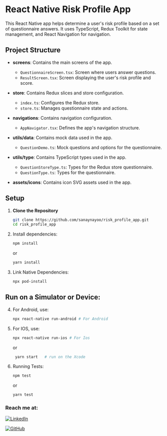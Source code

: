 # React Native Risk Profile App

This React Native app helps determine a user's risk profile based on a set of questionnaire answers. It uses TypeScript, Redux Toolkit for state management, and React Navigation for navigation.

## Project Structure

- **screens**: Contains the main screens of the app.
  - `QuestionnaireScreen.tsx`: Screen where users answer questions.
  - `ResultScreen.tsx`: Screen displaying the user's risk profile and score.

- **store**: Contains Redux slices and store configuration.
  - `index.ts`: Configures the Redux store.
  - `store.ts`: Manages questionnaire state and actions.

- **navigations**: Contains navigation configuration.
  - `AppNavigator.tsx`: Defines the app's navigation structure.

- **utils/data**: Contains mock data used in the app.
  - `QuestionDemo.ts`: Mock questions and options for the questionnaire.

- **utils/type**: Contains TypeScript types used in the app.
  - `QuestionStoreType.ts`: Types for the Redux store questionnaire.
  - `QuestionType.ts`: Types for the questionnaire.

- **assets/icons**: Contains icon SVG assets used in the app.

## Setup

1. **Clone the Repository**

   ```bash
   git clone https://github.com/sanaynayoo/risk_profile_app.git
   cd risk_profile_app
   ```
2. Install dependencies:
    ```bash
    npm install
    ```
    or
    ```bash
    yarn install
    ```
3. Link Native Dependencies:
    ```bash
    npx pod-install
    ```

## Run on a Simulator or Device:

4. For Android, use:
    ```bash
    npx react-native run-android # For Android
    ```
5. For IOS, use:
    ```bash
    npx react-native run-ios # For Ios
    ```
   or

   ```bash
    yarn start   # run on the Xcode
   ```

6. Running Tests:
    ```bash
    npm test
    ```
    or
    ```bash
    yarn test
    ```

### Reach me at:

[![LinkedIn](https://img.shields.io/badge/LinkedIn-0077B5?style=for-the-badge&logo=linkedin&logoColor=white)](https://www.linkedin.com/in/sanaynayoo/)

[![GitHub](https://img.shields.io/badge/GitHub-181717?style=for-the-badge&logo=github&logoColor=white)](https://github.com/sanaynayoo/)